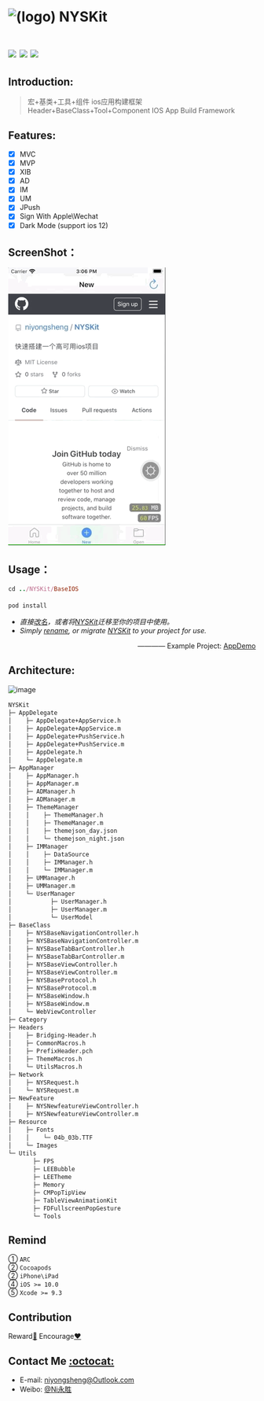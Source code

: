 
![(logo)](https://github.com/niyongsheng/NYSKit/blob/master/logo.png?raw=true)
NYSKit
===
[![](https://img.shields.io/badge/platform-iOS-orange.svg)](https://developer.apple.com/ios/)
[![](http://img.shields.io/travis/CocoaPods/CocoaPods/master.svg?style=flat)](https://travis-ci.org/CocoaPods/CocoaPods)
[![](https://img.shields.io/badge/license-MIT-blue.svg)](https://github.com/niyongsheng/BaseClass_MVP_IOS/blob/master/LICENSE)
===

## Introduction:
> 宏+基类+工具+组件 ios应用构建框架<br>
> Header+BaseClass+Tool+Component IOS App Build Framework

## Features:
- [x] MVC
- [x] MVP
- [x] XIB
- [x] AD
- [x] IM
- [x] UM
- [x] JPush
- [x] Sign With Apple\Wechat
- [x] Dark Mode (support ios 12)

## ScreenShot：
![image](https://github.com/niyongsheng/niyongsheng.github.io/blob/master/Document/base_ios_demo.gif)

## Usage：
```ruby
cd ../NYSKit/BaseIOS

pod install
```
- *直接[改名](https://www.jianshu.com/p/2887d6fb5769)，或者将[NYSKit](https://github.com/niyongsheng/NYSKit/tree/master/BaseIOS/BaseIOS/NYSKit)迁移至你的项目中使用。*
- *Simply [rename](https://www.jianshu.com/p/2887d6fb5769), or migrate [NYSKit](https://github.com/niyongsheng/NYSKit/tree/master/BaseIOS/BaseIOS/NYSKit) to your project for use.*

<p align="right">———— Example Project:
       <a  href="https://github.com/niyongsheng/AppDemo">AppDemo </a>
</p>

## Architecture:
![image](https://github.com/niyongsheng/NYSKit/blob/master/class_relation.png)
```text
NYSKit
├─ AppDelegate
│    ├─ AppDelegate+AppService.h
│    ├─ AppDelegate+AppService.m
│    ├─ AppDelegate+PushService.h
│    ├─ AppDelegate+PushService.m
│    ├─ AppDelegate.h
│    └─ AppDelegate.m
├─ AppManager
│    ├─ AppManager.h
│    ├─ AppManager.m
│    ├─ ADManager.h
│    ├─ ADManager.m
│    ├─ ThemeManager
│    │    ├─ ThemeManager.h
│    │    ├─ ThemeManager.m
│    │    ├─ themejson_day.json
│    │    └─ themejson_night.json
│    ├─ IMManager
│    │    ├─ DataSource
│    │    ├─ IMManager.h
│    │    └─ IMManager.m
│    ├─ UMManager.h
│    ├─ UMManager.m
│    └─ UserManager
│           ├─ UserManager.h
│           ├─ UserManager.m
│           └─ UserModel
├─ BaseClass
│    ├─ NYSBaseNavigationController.h
│    ├─ NYSBaseNavigationController.m
│    ├─ NYSBaseTabBarController.h
│    ├─ NYSBaseTabBarController.m
│    ├─ NYSBaseViewController.h
│    ├─ NYSBaseViewController.m
│    ├─ NYSBaseProtocol.h
│    ├─ NYSBaseProtocol.m
│    ├─ NYSBaseWindow.h
│    ├─ NYSBaseWindow.m
│    └─ WebViewController
├─ Category
├─ Headers
│    ├─ Bridging-Header.h
│    ├─ CommonMacros.h
│    ├─ PrefixHeader.pch
│    ├─ ThemeMacros.h
│    └─ UtilsMacros.h
├─ Network
│    ├─ NYSRequest.h
│    └─ NYSRequest.m
├─ NewFeature
│    ├─ NYSNewfeatureViewController.h
│    ├─ NYSNewfeatureViewController.m
├─ Resource
│    ├─ Fonts
│    │    └─ 04b_03b.TTF
│    └─ Images
└─ Utils
       ├─ FPS
       ├─ LEEBubble
       ├─ LEETheme
       ├─ Memory
       ├─ CMPopTipView
       ├─ TableViewAnimationKit
       ├─ FDFullscreenPopGesture
       └─ Tools

```

## Remind
① `ARC`<br>
② `Cocoapods`<br>
② `iPhone\iPad`<br>
④ `iOS >= 10.0`<br>
⑤ `Xcode >= 9.3`<br>

## Contribution
Reward[:lollipop:](https://github.com/niyongsheng/niyongsheng.github.io/blob/master/Beg/README.md)  Encourage[:heart:](https://github.com/niyongsheng/NYSKit/stargazers)

## Contact Me [:octocat:](https://niyongsheng.github.io)
* E-mail: niyongsheng@Outlook.com
* Weibo: [@Ni永胜](https://weibo.com/u/7317805089)
